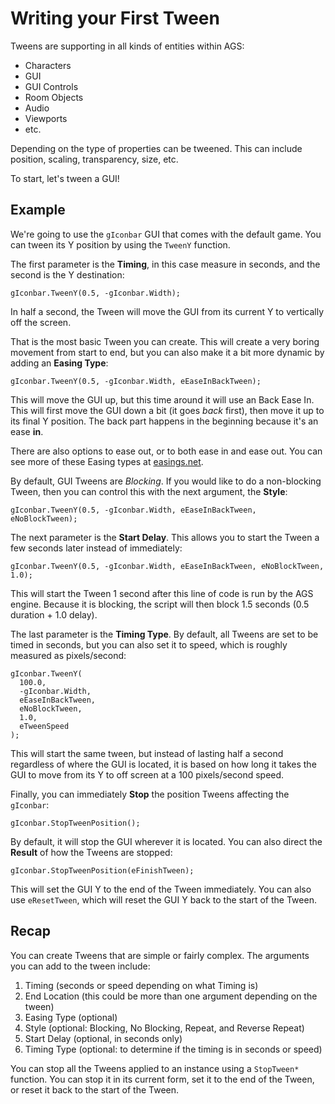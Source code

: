 

# Writing your First Tween

Tweens are supporting in all kinds of entities within AGS:

* Characters
* GUI
* GUI Controls
* Room Objects
* Audio
* Viewports
* etc.

Depending on the type of properties can be tweened. This can include position, scaling,
transparency, size, etc.

To start, let's tween a GUI!

## Example

We're going to use the `gIconbar` GUI that comes with the default game. You can tween its Y position by using the `TweenY` function.

The first parameter is the **Timing**, in this case measure in seconds, and the second is the Y destination:

    gIconbar.TweenY(0.5, -gIconbar.Width);

In half a second, the Tween will move the GUI from its current Y to vertically off the screen.

That is the most basic Tween you can create. This will create a very boring movement from start to end,
but you can also make it a bit more dynamic by adding an **Easing Type**:

    gIconbar.TweenY(0.5, -gIconbar.Width, eEaseInBackTween);

This will move the GUI up, but this time around it will use an Back Ease In.
This will first move the GUI down a bit (it goes *back* first), then move it up to its final Y position.
The back part happens in the beginning because it's an ease **in**.

There are also options to ease out, or to both ease in and ease out. You can see more of these
Easing types at [easings.net](http://easings.net).

By default, GUI Tweens are *Blocking*. If you would like to do a non-blocking Tween,
then you can control this with the next argument, the **Style**:

    gIconbar.TweenY(0.5, -gIconbar.Width, eEaseInBackTween, eNoBlockTween);

The next parameter is the **Start Delay**. This allows you to start the Tween a few seconds later
instead of immediately:

    gIconbar.TweenY(0.5, -gIconbar.Width, eEaseInBackTween, eNoBlockTween, 1.0);

This will start the Tween 1 second after this line of code is run by the AGS engine.
Because it is blocking, the script will then block 1.5 seconds (0.5 duration + 1.0 delay).

The last parameter is the **Timing Type**. By default, all Tweens are
set to be timed in seconds, but you can also set it to speed, which is roughly measured as pixels/second:

    gIconbar.TweenY(
      100.0,
      -gIconbar.Width,
      eEaseInBackTween,
      eNoBlockTween,
      1.0,
      eTweenSpeed
    );

This will start the same tween, but instead of lasting half a second regardless of where the GUI is located,
it is based on how long it takes the GUI to move from its Y to off screen at a 100 pixels/second speed.

Finally, you can immediately **Stop** the position Tweens affecting the `gIconbar`:

    gIconbar.StopTweenPosition();

By default, it will stop the GUI wherever it is located. You can also direct the
**Result** of how the Tweens are stopped:

    gIconbar.StopTweenPosition(eFinishTween);

This will set the GUI Y to the end of the Tween immediately. You can also use `eResetTween`, which
will reset the GUI Y back to the start of the Tween.

## Recap

You can create Tweens that are simple or fairly complex. The arguments you can add to the tween include:

1. Timing (seconds or speed depending on what Timing is)
2. End Location (this could be more than one argument depending on the tween)
3. Easing Type (optional)
4. Style (optional: Blocking, No Blocking, Repeat, and Reverse Repeat)
5. Start Delay (optional, in seconds only)
6. Timing Type (optional: to determine if the timing is in seconds or speed)

You can stop all the Tweens applied to an instance using a `StopTween*` function. You can stop it
in its current form, set it to the end of the Tween, or reset it back to the start of the Tween.
